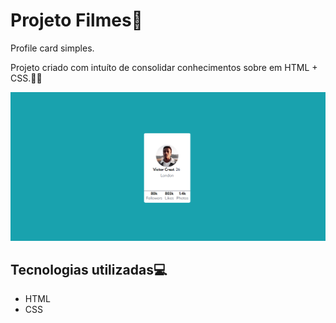 # Projeto Filmes🎥

Profile card simples.

Projeto criado com intuíto de consolidar conhecimentos sobre em HTML + CSS.🚀🚀

<img src="./design/Captura de tela 2023-10-13 164525.png" alt="Imagem do Projeto">

## Tecnologias utilizadas💻

- HTML
- CSS
